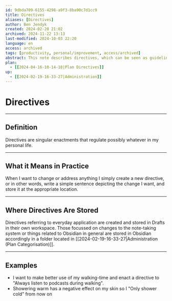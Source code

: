 ```yaml
---
id: 9dbda709-6155-4298-a9f3-8ba90c7d1cc9
title: Directives
aliases: [Directives]
author: Ben Jendyk
created: 2024-02-20 21:02
archived: 2024-11-22 13:13
last-modified: 2024-10-03 22:20
language: en
access: archived
tags: [productivity, personal/improvement, access/archived]
abstract: This note describes directives, which can be seen as guidelines how I should act. Directives can be enacted and removed again, each one focus on a small and specific thing.
plan:
  - [[2024-04-16-18-14-18|Plan Directives]]
up:
  - [[2024-02-19-16-33-27|Administration]]
---
```


# Directives

--- 

## Definition

Directives are singular enactments that regulate possibly whatever in my personal life.

---

## What it Means in Practice

When I want to change or address anything I simply create a new directive, or in other words, write a simple sentence depicting the change I want, and store it at the appropriate location.

--- 

## Where Directives Are Stored

Directives referring to everyday application are created and stored in Drafts in their own workspace. Those focussed on changes to the note-taking system or things related to Obsidian in general are stored in Obsidian accordingly in a folder located in [[2024-02-19-16-33-27|Administration (Plan Categorisation)]].

--- 

## Examples

 - I want to make better use of my walking-time and enact a directive to "Always listen to podcasts during walking".
 - Showering warm has a negative effect on my skin so I "Only shower cold" from now on
